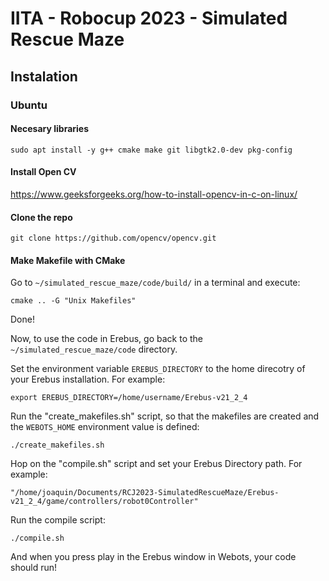 # IITA - Robocup 2023 - Simulated Rescue Maze

## Instalation

### Ubuntu

#### Necesary libraries

```
sudo apt install -y g++ cmake make git libgtk2.0-dev pkg-config
```

#### Install Open CV

https://www.geeksforgeeks.org/how-to-install-opencv-in-c-on-linux/

#### Clone the repo
```
git clone https://github.com/opencv/opencv.git
```

#### Make Makefile with CMake

Go to ```~/simulated_rescue_maze/code/build/``` in a terminal and execute:
```
cmake .. -G "Unix Makefiles"
```
Done!


Now, to use the code in Erebus, go back to the ```~/simulated_rescue_maze/code``` directory.

Set the environment variable ```EREBUS_DIRECTORY``` to the home direcotry of your Erebus installation. For example:
```
export EREBUS_DIRECTORY=/home/username/Erebus-v21_2_4
```
Run the "create_makefiles.sh" script, so that the makefiles are created and the ```WEBOTS_HOME``` environment value is defined:
```
./create_makefiles.sh
```
Hop on the "compile.sh" script and set your Erebus Directory path. For example:
```
"/home/joaquin/Documents/RCJ2023-SimulatedRescueMaze/Erebus-v21_2_4/game/controllers/robot0Controller"
```
Run the compile script:
```
./compile.sh
```
And when you press play in the Erebus window in Webots, your code should run!

